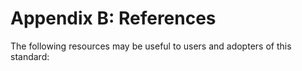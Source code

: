 # Appendix B: References

The following resources may be useful to users and adopters of this standard:

